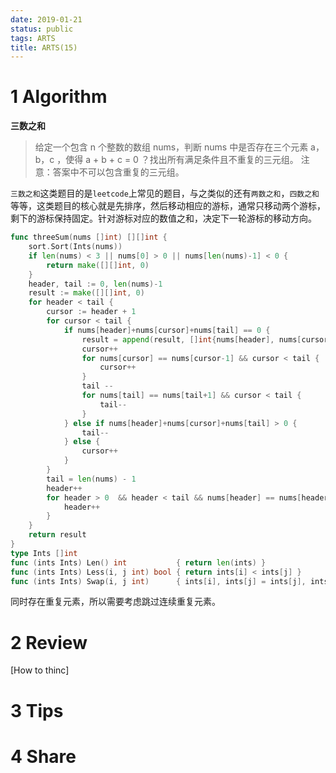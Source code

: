 ```yaml
---
date: 2019-01-21
status: public
tags: ARTS
title: ARTS(15)
---
```

# 1 Algorithm
**三数之和**
> 给定一个包含 n 个整数的数组 nums，判断 nums 中是否存在三个元素 a，b，c ，使得 a + b + c = 0 ？找出所有满足条件且不重复的三元组。
注意：答案中不可以包含重复的三元组。

`三数之和`这类题目的是`leetcode`上常见的题目，与之类似的还有`两数之和`，`四数之和`等等，这类题目的核心就是先排序，然后移动相应的游标，通常只移动两个游标， 剩下的游标保持固定。针对游标对应的数值之和，决定下一轮游标的移动方向。
```go
func threeSum(nums []int) [][]int {
	sort.Sort(Ints(nums))
	if len(nums) < 3 || nums[0] > 0 || nums[len(nums)-1] < 0 {
		return make([][]int, 0)
	}
	header, tail := 0, len(nums)-1
	result := make([][]int, 0)
	for header < tail {
		cursor := header + 1
		for cursor < tail {
			if nums[header]+nums[cursor]+nums[tail] == 0 {
				result = append(result, []int{nums[header], nums[cursor], nums[tail]})
				cursor++
				for nums[cursor] == nums[cursor-1] && cursor < tail {
					cursor++
				}
				tail --
				for nums[tail] == nums[tail+1] && cursor < tail {
					tail--
				}
			} else if nums[header]+nums[cursor]+nums[tail] > 0 {
				tail--
			} else {
				cursor++
			}
		}
		tail = len(nums) - 1
		header++
		for header > 0  && header < tail && nums[header] == nums[header-1]{
			header++
		}
	}
	return result
}
type Ints []int
func (ints Ints) Len() int           { return len(ints) }
func (ints Ints) Less(i, j int) bool { return ints[i] < ints[j] }
func (ints Ints) Swap(i, j int)      { ints[i], ints[j] = ints[j], ints[i] }
```
同时存在重复元素，所以需要考虑跳过连续重复元素。
# 2 Review
[How to thinc]
# 3 Tips
# 4 Share
